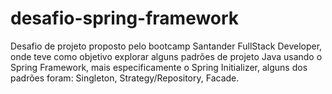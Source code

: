 # desafio-spring-framework
Desafio de projeto proposto pelo bootcamp Santander FullStack Developer, onde teve como objetivo explorar alguns padrões de projeto Java usando o Spring Framework, mais especificamente o Spring Initializer, alguns dos padrões foram: Singleton, Strategy/Repository, Facade.
